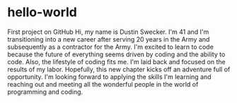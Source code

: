 # hello-world
First project on GitHub
Hi, my name is Dustin Swecker.
I'm 41 and I'm transitioning into a new career after serving 20 years in the Army and subsequently as a contractor for the Army.
I'm excited to learn to code because the future of everything seems driven by coding and the ability to code. Also, the lifestyle of coding fits me. I'm laid back and focused on the results of my labor.
Hopefully, this new chapter kicks off an adventure full of opportunity. I'm looking forward to applying the skills I'm learning and reaching out and meeting all the wonderful people in the world of programming and coding.
